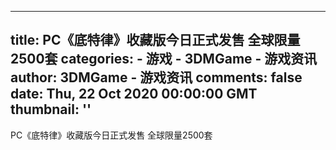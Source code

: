 
---
title: PC《底特律》收藏版今日正式发售 全球限量2500套
categories: 
    - 游戏
    - 3DMGame - 游戏资讯
author: 3DMGame - 游戏资讯
comments: false
date: Thu, 22 Oct 2020 00:00:00 GMT
thumbnail: ''
---

<div>   
PC《底特律》收藏版今日正式发售 全球限量2500套  
</div>
            